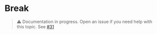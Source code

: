 # Break

> ⚠️ Documentation in progress. Open an issue if you need help with this topic. See [#31](https://github.com/arthurfiorette/brainease/issues/31)
